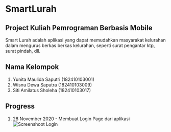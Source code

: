 # SmartLurah

## Project Kuliah Pemrograman Berbasis Mobile

Smart Lurah adalah aplikasi yang dapat memudahkan masyarakat kelurahan dalam mengurus berkas berkas kelurahan, seperti surat pengantar ktp, surat pindah, dll. 

## Nama Kelompok
1. Yunita Maulida Saputri (182410103001)
2. Wisnu Dewa Saputra (182410103009)
3. Siti Amilatus Sholeha (182410103017)

## Progress
1. 28 November 2020 - Membuat Login Page dari aplikasi
![Screenshoot Login](assets/images/ss_login.jpg)
